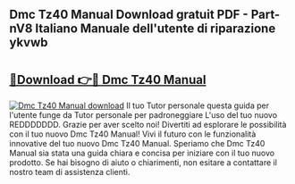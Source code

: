 ## Dmc Tz40 Manual Download gratuit PDF - Part-nV8 Italiano Manuale dell'utente di riparazione ykvwb

# <h2><a href="http://dfa1dh.blite.top/?on=Dmc+Tz40+Manual">🔗Download 👉🔴 Dmc Tz40 Manual</a></h2>

[![Dmc Tz40 Manual download](https://i.imgur.com/lujVjoI.png)](http://dfa1dh.blite.top/?on=Dmc+Tz40+Manual)
Il tuo Tutor personale questa guida per l'utente funge da Tutor personale per padroneggiare L'uso del tuo nuovo REDDDDDDD. Grazie per aver scelto noi! Divertiti ad esplorare le possibilità con il tuo nuovo Dmc Tz40 Manual! Vivi il futuro con le funzionalità innovative del tuo nuovo Dmc Tz40 Manual. Speriamo che Dmc Tz40 Manual sia stata una guida chiara e concisa per iniziare con il tuo nuovo prodotto. Se hai bisogno di aiuto o chiarimenti, non esitare a contattare il nostro team di assistenza clienti.
